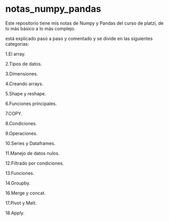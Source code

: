 # notas_numpy_pandas
Este repositorio tiene mis notas de Numpy y Pandas del curso de platzi, de lo más básico a lo más complejo.

está explicado paso a paso y comentado y se divide en las siguientes categorias:

1.El array.

2.Tipos de datos.

3.Dimensiones.

4.Creando arrays.

5.Shape y reshape.

6.Funciones principales.

7.COPY.

8.Condiciones.

9.Operaciones.

10.Series y Dataframes.

11.Manejo de datos nulos.

12.Filtrado por condiciones.

13.Funciones.

14.Groupby.

16.Merge y concat.

17.Pivot y Melt.

18.Apply.


